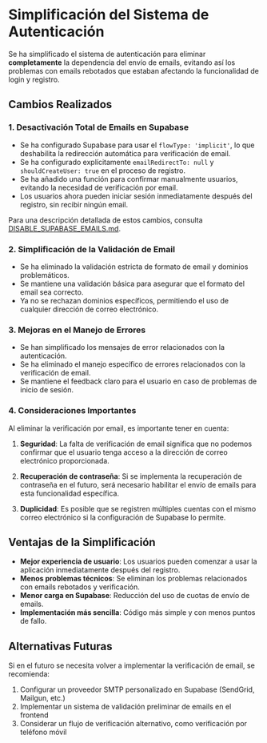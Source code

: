 # Simplificación del Sistema de Autenticación

Se ha simplificado el sistema de autenticación para eliminar **completamente** la dependencia del envío de emails, evitando así los problemas con emails rebotados que estaban afectando la funcionalidad de login y registro.

## Cambios Realizados

### 1. Desactivación Total de Emails en Supabase

- Se ha configurado Supabase para usar el `flowType: 'implicit'`, lo que deshabilita la redirección automática para verificación de email.
- Se ha configurado explícitamente `emailRedirectTo: null` y `shouldCreateUser: true` en el proceso de registro.
- Se ha añadido una función para confirmar manualmente usuarios, evitando la necesidad de verificación por email.
- Los usuarios ahora pueden iniciar sesión inmediatamente después del registro, sin recibir ningún email.

Para una descripción detallada de estos cambios, consulta [DISABLE_SUPABASE_EMAILS.md](./DISABLE_SUPABASE_EMAILS.md).

### 2. Simplificación de la Validación de Email

- Se ha eliminado la validación estricta de formato de email y dominios problemáticos.
- Se mantiene una validación básica para asegurar que el formato del email sea correcto.
- Ya no se rechazan dominios específicos, permitiendo el uso de cualquier dirección de correo electrónico.

### 3. Mejoras en el Manejo de Errores

- Se han simplificado los mensajes de error relacionados con la autenticación.
- Se ha eliminado el manejo específico de errores relacionados con la verificación de email.
- Se mantiene el feedback claro para el usuario en caso de problemas de inicio de sesión.

### 4. Consideraciones Importantes

Al eliminar la verificación por email, es importante tener en cuenta:

1. **Seguridad**: La falta de verificación de email significa que no podemos confirmar que el usuario tenga acceso a la dirección de correo electrónico proporcionada.

2. **Recuperación de contraseña**: Si se implementa la recuperación de contraseña en el futuro, será necesario habilitar el envío de emails para esta funcionalidad específica.

3. **Duplicidad**: Es posible que se registren múltiples cuentas con el mismo correo electrónico si la configuración de Supabase lo permite.

## Ventajas de la Simplificación

- **Mejor experiencia de usuario**: Los usuarios pueden comenzar a usar la aplicación inmediatamente después del registro.
- **Menos problemas técnicos**: Se eliminan los problemas relacionados con emails rebotados y verificación.
- **Menor carga en Supabase**: Reducción del uso de cuotas de envío de emails.
- **Implementación más sencilla**: Código más simple y con menos puntos de fallo.

## Alternativas Futuras

Si en el futuro se necesita volver a implementar la verificación de email, se recomienda:

1. Configurar un proveedor SMTP personalizado en Supabase (SendGrid, Mailgun, etc.)
2. Implementar un sistema de validación preliminar de emails en el frontend
3. Considerar un flujo de verificación alternativo, como verificación por teléfono móvil
